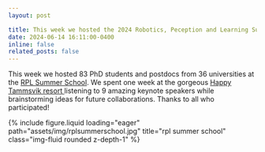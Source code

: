 ```yaml
---
layout: post

title: This week we hosted the 2024 Robotics, Peception and Learning Summer School. It was such a joy to be on the organizing committee. Thanks to everyone who participated!
date: 2024-06-14 16:11:00-0400
inline: false
related_posts: false
---
```


This week we hosted 83 PhD students and postdocs from 36 universities at the <a href="https://summer-school.rpl.eecs.kth.se/"> RPL Summer School</a>. We spent one week at the gorgeous <a href = "https://www.happytammsvik.se/"> Happy Tammsvik resort </a> listening to 9 amazing keynote speakers while brainstorming ideas for future collaborations. Thanks to all who participated!

<div class="row">
    <div class="col-sm mt-3 mt-md-0">
        {% include figure.liquid loading="eager" path="assets/img/rplsummerschool.jpg" title="rpl summer school" class="img-fluid rounded z-depth-1" %}
    </div>
